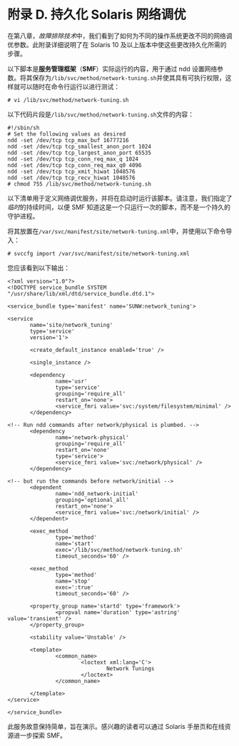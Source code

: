 # 附录 D. 持久化 Solaris 网络调优

在第八章，*故障排除技术*中，我们看到了如何为不同的操作系统更改不同的网络调优参数。此附录详细说明了在 Solaris 10 及以上版本中使这些更改持久化所需的步骤。

以下脚本是**服务管理框架**（**SMF**）实际运行的内容，用于通过 ndd 设置网络参数。将其保存为`/lib/svc/method/network-tuning.sh`并使其具有可执行权限，这样就可以随时在命令行运行以进行测试：

```
# vi /lib/svc/method/network-tuning.sh

```

以下代码片段是`/lib/svc/method/network-tuning.sh`文件的内容：

```
#!/sbin/sh
# Set the following values as desired
ndd -set /dev/tcp tcp_max_buf 16777216
ndd -set /dev/tcp tcp_smallest_anon_port 1024
ndd -set /dev/tcp tcp_largest_anon_port 65535
ndd -set /dev/tcp tcp_conn_req_max_q 1024
ndd -set /dev/tcp tcp_conn_req_max_q0 4096
ndd -set /dev/tcp tcp_xmit_hiwat 1048576
ndd -set /dev/tcp tcp_recv_hiwat 1048576
# chmod 755 /lib/svc/method/network-tuning.sh

```

以下清单用于定义网络调优服务，并将在启动时运行该脚本。请注意，我们指定了*临时*的持续时间，以便 SMF 知道这是一个只运行一次的脚本，而不是一个持久的守护进程。

将其放置在`/var/svc/manifest/site/network-tuning.xml`中，并使用以下命令导入：

```
# svccfg import /var/svc/manifest/site/network-tuning.xml

```

您应该看到以下输出：

```
<?xml version="1.0"?>
<!DOCTYPE service_bundle SYSTEM "/usr/share/lib/xml/dtd/service_bundle.dtd.1">

<service_bundle type='manifest' name='SUNW:network_tuning'>

<service
       name='site/network_tuning'
       type='service'
       version='1'>

       <create_default_instance enabled='true' />

       <single_instance />

       <dependency
               name='usr'
               type='service'
               grouping='require_all'
               restart_on='none'>
               <service_fmri value='svc:/system/filesystem/minimal' />
       </dependency>

<!-- Run ndd commands after network/physical is plumbed. -->
       <dependency
               name='network-physical'
               grouping='require_all'
               restart_on='none'
               type='service'>
               <service_fmri value='svc:/network/physical' />
       </dependency>

<!-- but run the commands before network/initial -->
       <dependent
               name='ndd_network-initial'
               grouping='optional_all'
               restart_on='none'>
               <service_fmri value='svc:/network/initial' />
       </dependent>

       <exec_method
               type='method'
               name='start'
               exec='/lib/svc/method/network-tuning.sh'
               timeout_seconds='60' />

       <exec_method
               type='method'
               name='stop'
               exec=':true'
               timeout_seconds='60' />

       <property_group name='startd' type='framework'>
               <propval name='duration' type='astring' value='transient' />
       </property_group>

       <stability value='Unstable' />

       <template>
               <common_name>
                       <loctext xml:lang='C'>
                               Network Tunings
                       </loctext>
               </common_name>

       </template>
</service>

</service_bundle>
```

此服务故意保持简单，旨在演示。感兴趣的读者可以通过 Solaris 手册页和在线资源进一步探索 SMF。
